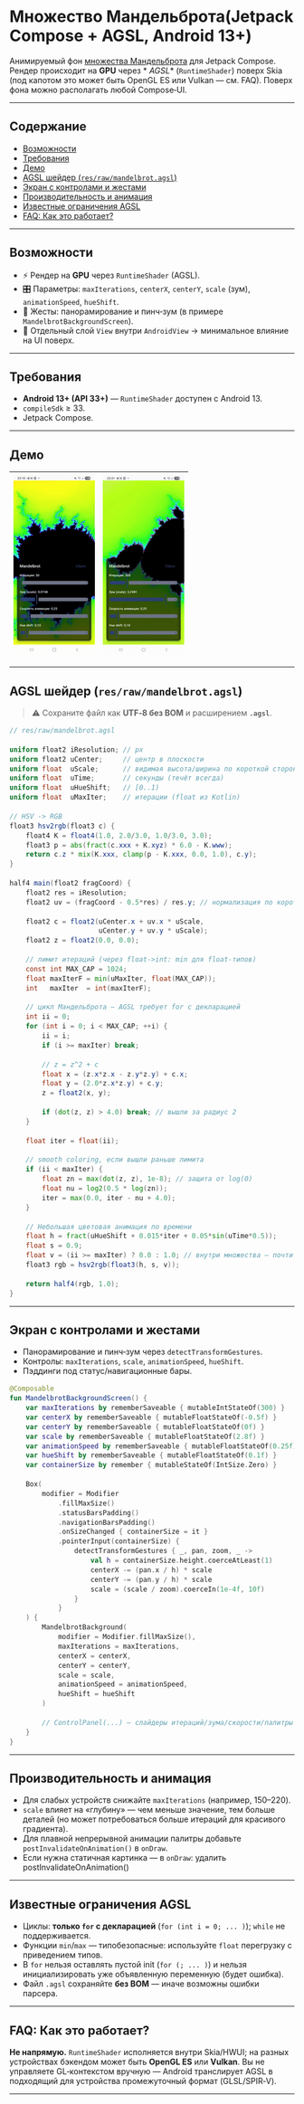 # Множество Мандельброта(Jetpack Compose + AGSL, Android 13+)

Анимируемый
фон [множества Мандельброта](https://ru.wikipedia.org/wiki/%D0%9C%D0%BD%D0%BE%D0%B6%D0%B5%D1%81%D1%82%D0%B2%D0%BE_%D0%9C%D0%B0%D0%BD%D0%B4%D0%B5%D0%BB%D1%8C%D0%B1%D1%80%D0%BE%D1%82%D0%B0)
для Jetpack Compose. Рендер происходит на **GPU** через *
*AGSL** (`RuntimeShader`) поверх Skia (под капотом это может быть OpenGL ES или Vulkan — см. FAQ).
Поверх фона можно располагать любой Compose‑UI.

---

## Содержание

- [Возможности](#возможности)
- [Требования](#требования)
- [Демо](#демо)
- [AGSL шейдер (`res/raw/mandelbrot.agsl`)](#agsl-шейдер-resrawmandelbrotagsl)
- [Экран с контролами и жестами](#экран-с-контролами-и-жестами)
- [Производительность и анимация](#производительность-и-анимация)
- [Известные ограничения AGSL](#известные-ограничения-agsl)
- [FAQ: Как это работает?](#faq-это-через-opengl)

---

## Возможности

- ⚡ Рендер на **GPU** через `RuntimeShader` (AGSL).
- 🎛️ Параметры: `maxIterations`, `centerX`, `centerY`, `scale` (зум), `animationSpeed`, `hueShift`.
- 🧭 Жесты: панорамирование и пинч‑зум (в примере `MandelbrotBackgroundScreen`).
- 🧱 Отдельный слой `View` внутри `AndroidView` → минимальное влияние на UI поверх.

---

## Требования

- **Android 13+ (API 33+)** — `RuntimeShader` доступен с Android 13.
- `compileSdk` ≥ 33.
- Jetpack Compose.

---

## Демо

| ![](/specification/others/img/mandelbrot1.gif) | ![](/specification/others/img/mandelbrot2.gif) |
|------------------------------------------------|------------------------------------------------|

---

## AGSL шейдер (`res/raw/mandelbrot.agsl`)

> ⚠️ Сохраните файл как **UTF‑8 без BOM** и расширением **`.agsl`**.

```glsl
// res/raw/mandelbrot.agsl

uniform float2 iResolution; // px
uniform float2 uCenter;     // центр в плоскости
uniform float  uScale;      // видимая высота/ширина по короткой стороне
uniform float  uTime;       // секунды (течёт всегда)
uniform float  uHueShift;   // [0..1)
uniform float  uMaxIter;    // итерации (float из Kotlin)

// HSV -> RGB
float3 hsv2rgb(float3 c) {
    float4 K = float4(1.0, 2.0/3.0, 1.0/3.0, 3.0);
    float3 p = abs(fract(c.xxx + K.xyz) * 6.0 - K.www);
    return c.z * mix(K.xxx, clamp(p - K.xxx, 0.0, 1.0), c.y);
}

half4 main(float2 fragCoord) {
    float2 res = iResolution;
    float2 uv = (fragCoord - 0.5*res) / res.y; // нормализация по короткой стороне

    float2 c = float2(uCenter.x + uv.x * uScale,
                      uCenter.y + uv.y * uScale);
    float2 z = float2(0.0, 0.0);

    // лимит итераций (через float->int: min для float‑типов)
    const int MAX_CAP = 1024;
    float maxIterF = min(uMaxIter, float(MAX_CAP));
    int   maxIter  = int(maxIterF);

    // цикл Мандельброта — AGSL требует for с декларацией
    int ii = 0;
    for (int i = 0; i < MAX_CAP; ++i) {
        ii = i;
        if (i >= maxIter) break;

        // z = z^2 + c
        float x = (z.x*z.x - z.y*z.y) + c.x;
        float y = (2.0*z.x*z.y) + c.y;
        z = float2(x, y);

        if (dot(z, z) > 4.0) break; // вышли за радиус 2
    }

    float iter = float(ii);

    // smooth coloring, если вышли раньше лимита
    if (ii < maxIter) {
        float zn = max(dot(z, z), 1e-8); // защита от log(0)
        float nu = log2(0.5 * log(zn));
        iter = max(0.0, iter - nu + 4.0);
    }

    // Небольшая цветовая анимация по времени
    float h = fract(uHueShift + 0.015*iter + 0.05*sin(uTime*0.5));
    float s = 0.9;
    float v = (ii >= maxIter) ? 0.0 : 1.0; // внутри множества — почти чёрный
    float3 rgb = hsv2rgb(float3(h, s, v));

    return half4(rgb, 1.0);
}
```

---

## Экран с контролами и жестами

- Панорамирование и пинч‑зум через `detectTransformGestures`.
- Контролы: `maxIterations`, `scale`, `animationSpeed`, `hueShift`.
- Пэддинги под статус/навигационные бары.

```kotlin
@Composable
fun MandelbrotBackgroundScreen() {
    var maxIterations by rememberSaveable { mutableIntStateOf(300) }
    var centerX by rememberSaveable { mutableFloatStateOf(-0.5f) }
    var centerY by rememberSaveable { mutableFloatStateOf(0f) }
    var scale by rememberSaveable { mutableFloatStateOf(2.8f) }
    var animationSpeed by rememberSaveable { mutableFloatStateOf(0.25f) }
    var hueShift by rememberSaveable { mutableFloatStateOf(0.1f) }
    var containerSize by remember { mutableStateOf(IntSize.Zero) }

    Box(
        modifier = Modifier
            .fillMaxSize()
            .statusBarsPadding()
            .navigationBarsPadding()
            .onSizeChanged { containerSize = it }
            .pointerInput(containerSize) {
                detectTransformGestures { _, pan, zoom, _ ->
                    val h = containerSize.height.coerceAtLeast(1)
                    centerX -= (pan.x / h) * scale
                    centerY -= (pan.y / h) * scale
                    scale = (scale / zoom).coerceIn(1e-4f, 10f)
                }
            }
    ) {
        MandelbrotBackground(
            modifier = Modifier.fillMaxSize(),
            maxIterations = maxIterations,
            centerX = centerX,
            centerY = centerY,
            scale = scale,
            animationSpeed = animationSpeed,
            hueShift = hueShift
        )

        // ControlPanel(...) — слайдеры итераций/зума/скорости/палитры
    }
}
```

---

## Производительность и анимация

- Для слабых устройств снижайте `maxIterations` (например, 150–220).
- `scale` влияет на «глубину» — чем меньше значение, тем больше деталей (но может потребоваться
  больше итераций для красивого градиента).
- Для плавной непрерывной анимации палитры добавьте `postInvalidateOnAnimation()` в `onDraw`.
- Если нужна статичная картинка — в `onDraw`: удалить postInvalidateOnAnimation()

---

## Известные ограничения AGSL

- Циклы: **только `for` с декларацией** (`for (int i = 0; ... )`); `while` не поддерживается.
- Функции `min`/`max` — типобезопасные: используйте `float` перегрузку с приведением типов.
- В `for` нельзя оставлять пустой init (`for (; ... )`) и нельзя инициализировать уже объявленную
  переменную (будет ошибка).
- Файл `.agsl` сохраняйте **без BOM** — иначе возможны ошибки парсера.

---

## FAQ: Как это работает?

**Не напрямую.** `RuntimeShader` исполняется внутри Skia/HWUI; на разных устройствах бэкендом может
быть **OpenGL ES** или **Vulkan**. Вы не управляете GL‑контекстом вручную — Android транслирует AGSL
в подходящий для устройства промежуточный формат (GLSL/SPIR‑V).

---

